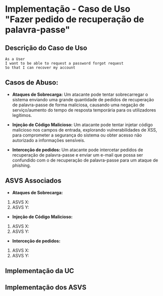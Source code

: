 # Implementação - Caso de Uso "Fazer pedido de recuperação de palavra-passe"

## Descrição do Caso de Uso

```
As a User
I want to be able to request a password forgot request
So that I can recover my account
```

## Casos de Abuso:

- **Ataques de Sobrecarga:** Um atacante pode tentar sobrecarregar o sistema enviando uma grande quantidade de pedidos
de recuperação de palavra-passe de forma maliciosa, causando uma negação de serviço/aumento do tempo de resposta temporária
para os utilizadores legítimos.

- **Injeção de Código Malicioso:** Um atacante pode tentar injetar código malicioso nos campos de entrada, explorando
vulnerabilidades de XSS, para comprometer a segurança do sistema ou obter acesso não autorizado a informações sensíveis.

- **Interceção de pedidos:** Um atacante pode intercetar pedidos de recuperação de palavra-passe e enviar um e-mail que
possa ser confundido com o de recuperação de palavra-passe para um ataque de phishing.

## ASVS Associados

- **Ataques de Sobrecarga:**

1. ASVS X:
2. ASVS Y:

- **Injeção de Código Malicioso:**

1. ASVS X:
2. ASVS Y:

- **Interceção de pedidos:**

1. ASVS X:
2. ASVS Y:


## Implementação da UC


## Implementação dos ASVS